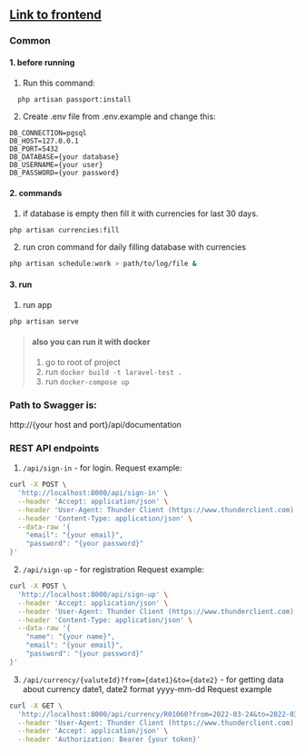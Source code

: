 ## [Link to frontend](https://github.com/Iluhaprog/prototech-test-frontend)

### Common
#### 1. before running
1. Run this command:
```bash
  php artisan passport:install
```
2. Create .env file from .env.example and change this:
```env
DB_CONNECTION=pgsql
DB_HOST=127.0.0.1
DB_PORT=5432
DB_DATABASE={your database}
DB_USERNAME={your user}
DB_PASSWORD={your password}
```


#### 2. commands
1. if database is empty then fill it with currencies for last 30 days.
```bash 
php artisan currencies:fill
```
2. run cron command for daily filling database with currencies
```bash
php artisan schedule:work > path/to/log/file &
```

#### 3. run
1. run app
```bash
php artisan serve
```

> #### also you can run it with docker
> 1. go to root of project
> 2. run `docker build -t laravel-test .`
> 3. run `docker-compose up`

### Path to Swagger is:
http://{your host and port}/api/documentation

### REST API endpoints
1. `/api/sign-in` - for login.
Request example: 
```bash
curl -X POST \
  'http://localhost:8000/api/sign-in' \
  --header 'Accept: application/json' \
  --header 'User-Agent: Thunder Client (https://www.thunderclient.com)' \
  --header 'Content-Type: application/json' \
  --data-raw '{
    "email": "{your email}",
    "password": "{your password}"
}'
```
2. `/api/sign-up` - for registration
Request example:
```bash
curl -X POST \
  'http://localhost:8000/api/sign-up' \
  --header 'Accept: application/json' \
  --header 'User-Agent: Thunder Client (https://www.thunderclient.com)' \
  --header 'Content-Type: application/json' \
  --data-raw '{
    "name": "{your name}",
    "email": "{your email}",
    "password": "{your password}"
}'
```

3. `/api/currency/{valuteId}?from={date1}&to={date2}` - for getting data about currency date1, date2 format yyyy-mm-dd
Request example
```bash
curl -X GET \
  'http://localhost:8000/api/currency/R01060?from=2022-03-24&to=2022-03-24' \
  --header 'User-Agent: Thunder Client (https://www.thunderclient.com)' \
  --header 'Accept: application/json' \
  --header 'Authorization: Bearer {your token}'
```
